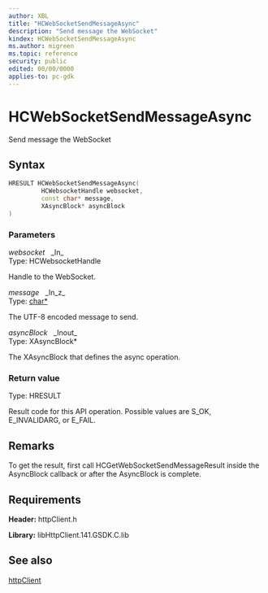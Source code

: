 ```yaml
---
author: XBL
title: "HCWebSocketSendMessageAsync"
description: "Send message the WebSocket"
kindex: HCWebSocketSendMessageAsync
ms.author: migreen
ms.topic: reference
security: public
edited: 00/00/0000
applies-to: pc-gdk
---
```


# HCWebSocketSendMessageAsync  

Send message the WebSocket  

## Syntax  
  
```cpp
HRESULT HCWebSocketSendMessageAsync(  
         HCWebsocketHandle websocket,  
         const char* message,  
         XAsyncBlock* asyncBlock  
)  
```  
  
### Parameters  
  
*websocket* &nbsp;&nbsp;\_In\_  
Type: HCWebsocketHandle  
  
Handle to the WebSocket.  
  
*message* &nbsp;&nbsp;\_In\_z\_  
Type: [char*](../../trace/structs/char.md)  
  
The UTF-8 encoded message to send.  
  
*asyncBlock* &nbsp;&nbsp;\_Inout\_  
Type: XAsyncBlock*  
  
The XAsyncBlock that defines the async operation.  
  
  
### Return value  
Type: HRESULT
  
Result code for this API operation. Possible values are S_OK, E_INVALIDARG, or E_FAIL.
  
## Remarks  
  
To get the result, first call HCGetWebSocketSendMessageResult inside the AsyncBlock callback or after the AsyncBlock is complete.
  
## Requirements  
  
**Header:** httpClient.h
  
**Library:** libHttpClient.141.GSDK.C.lib
  
## See also  
[httpClient](../httpclient_members.md)  
  
  
